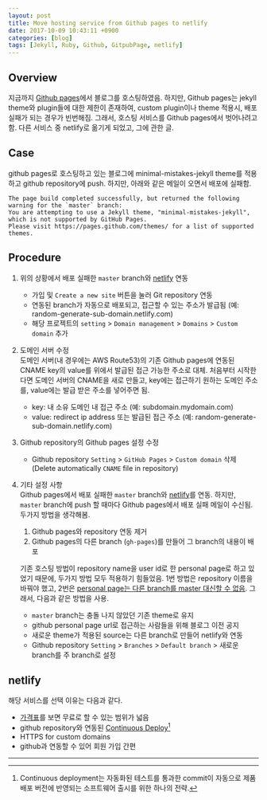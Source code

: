 ```yaml
---
layout: post
title: Move hosting service from Github pages to netlify
date: 2017-10-09 10:43:11 +0900
categories: [blog]
tags: [Jekyll, Ruby, Github, GitpubPage, netlify]
---
```

## Overview
지금까지 [Github pages](https://pages.github.com/)에서 블로그를 호스팅하였음.
하지만, Github pages는 jekyll theme와 plugin들에 대한 제한이 존재하여, 
custom plugin이나 theme 적용시, 배포 실패가 되는 경우가 빈번해짐.
그래서, 호스팅 서비스를 Github pages에서 벗어나려고 함. 
다른 서비스 중 netlify로 옮기게 되었고, 그에 관한 글.

## Case
github pages로 호스팅하고 있는 블로그에 minimal-mistakes-jekyll theme를 적용하고 github repository에 push.
하지만, 아래와 같은 메일이 오면서 배포에 실패함.
```
The page build completed successfully, but returned the following warning for the `master` branch:
You are attempting to use a Jekyll theme, "minimal-mistakes-jekyll", which is not supported by GitHub Pages. 
Please visit https://pages.github.com/themes/ for a list of supported themes.  
```

## Procedure
1. 위의 상황에서 배포 실패한 `master` branch와 [netlify](https://www.netlify.com/) 연동
    + 가입 및 `Create a new site` 버튼을 눌러 Git repository 연동
    + 연동된 branch가 자동으로 배포되고, 접근할 수 있는 주소가 발급됨 (예: random-generate-sub-domain.netlify.com)
    + 해당 프로젝트의 `setting` > `Domain management` > `Domains` > `Custom domain` 추가  

2. 도메인 서버 수정 <br />
도메인 서버(내 경우에는 AWS Route53)의 기존 Github pages에 연동된 CNAME key의 value를 위에서 발급된 접근 가능한 주소로 대체.
처음부터 시작한다면 도메인 서버의 CNAME을 새로 만들고, key에는 접근하기 원하는 도메인 주소를, value에는 발급 받은 주소를 넣어주면 됨.
    + key: 내 소유 도메인 내 접근 주소 (예: subdomain.mydomain.com)
    + value: redirect ip address 또는 발급된 접근 주소 (예: random-generate-sub-domain.netlify.com)

3. Github repository의 Github pages 설정 수정 <br />
    + Github repository `Setting` > `GitHub Pages` > `Custom domain` 삭제 (Delete automatically `CNAME` file in repository)

4. 기타 설정 사항 <br />
Github pages에서 배포 실패한 `master` branch와 [netlify](https://www.netlify.com/)를 연동.
하지만, `master` branch에 push 할 때마다 Github pages에서 배포 실패 메일이 수신됨. 
두가지 방법을 생각해봄.
    1. Github pages와 repository 연동 제거
    2. Github pages의 다른 branch (`gh-pages`)를 만들어 그 branch의 내용이 배포

    기존 호스팅 방법이 repository name을 user id로 한 personal page로 하고 있었기 때문에, 두가지 방법 모두 적용하기 힘들었음.
    1번 방법은 repository 이름을 바꿔야 했고, 2번은 [personal page는 다른 branch를 master 대신할 수 없음](https://stackoverflow.com/questions/39978856/unable-to-change-source-branch-in-github-pages).
    그래서, 다음과 같은 방법을 사용.
    + `master` branch는 충돌 나지 않았던 기존 theme로 유지 
    + github personal page url로 접근하는 사람들을 위해 블로그 이전 공지
    + 새로운 theme가 적용된 source는 다른 branch로 만들어 netlify와 연동
    + Github repository `Setting` >  `Branches` > `Default branch` > 새로운 branch를 주 branch로 설정  

## netlify
해당 서비스를 선택 이유는 다음과 같다.
+ [가격표](https://www.netlify.com/pricing/)를 보면 무료로 할 수 있는 범위가 넓음  
+ github repository와 연동된 [Continuous Deploy](http://searchitoperations.techtarget.com/definition/continuous-deployment)[^1]
+ HTTPS for custom domains
+ github과 연동할 수 있어 회원 가입 간편


---  
[^1]: Continuous deployment는 자동화된 테스트를 통과한 commit이 자동으로 제품 배포 버전에 반영되는 소프트웨어 출시를 위한 하나의 전략.  
      
